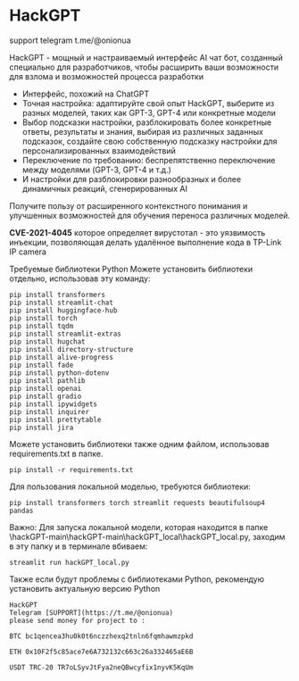 # HackGPT
support telegram t.me/@onionua

HackGPT - мощный и настраиваемый интерфейс AI чат бот, созданный специально для разработчиков, чтобы расширить ваши возможности для взлома и возможностей процесса разработки

-   Интерфейс, похожий на ChatGPT
-  Точная настройка: адаптируйте свой опыт HackGPT, выберите из разных моделей, таких как GPT-3, GPT-4 или конкретные модели
- Выбор подсказки настройки, разблокировать более конкретные ответы, результаты и знания, выбирая из различных заданных подсказок, создайте свою собственную подсказку настройки для персонализированных взаимодействий
- Переключение по требованию: беспрепятственно переключение между моделями (GPT-3, GPT-4 и т.д.)
- И настройки для разблокировки разнообразных и более динамичных реакций, сгенерированных AI


Получите пользу от расширенного контекстного понимания и улучшенных возможностей для обучения переноса различных моделей.

**CVE-2021-4045** которое определяет вирустотал - это уязвимость инъекции, позволяющая делать удалённое выполнение кода в TP-Link IP camera

Требуемые библиотеки Python
Можете установить библиотеки отдельно, использовав эту команду:

```
pip install transformers
pip install streamlit-chat
pip install huggingface-hub
pip install torch
pip install tqdm
pip install streamlit-extras
pip install hugchat
pip install directory-structure
pip install alive-progress
pip install fade
pip install python-dotenv
pip install pathlib
pip install openai
pip install gradio
pip install ipywidgets
pip install inquirer
pip install prettytable
pip install jira
```

Можете установить библиотеки также одним файлом, использовав requirements.txt в папке.

```pip install -r requirements.txt```

Для пользования локальной моделью, требуются библиотеки:

```pip install transformers torch streamlit requests beautifulsoup4 pandas```

Важно:
Для запуска локальной модели, которая находится в папке \hackGPT-main\hackGPT-main\hackGPT_local\hackGPT_local.py, заходим в эту папку и в терминале вбиваем:

```streamlit run hackGPT_local.py```

Также если будут проблемы с библиотеками Python, рекомендую установить актуальную версию Python


```
HackGPT
Telegram [SUPPORT](https://t.me/@onionua)
please send money for project to :

BTC bc1qencea3hu0k0t6nczzhexq2tnln6fqmhawmzpkd

ETH 0x10F2f5c85ace7e6A732132c663c26a332465aE6B

USDT TRC-20 TR7oLSyvJtFya2neQBwcyfix1nyvK5KqUm
```
